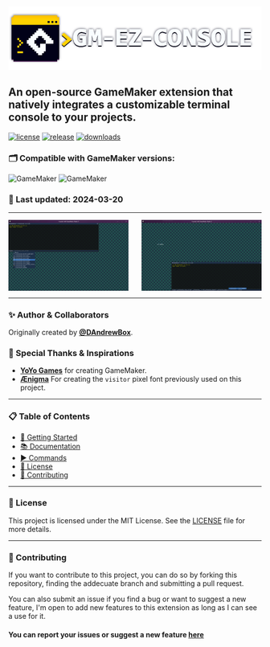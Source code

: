 <p align="center">
  <img src="./Images/banner.png" alt="GameMaker EzConsole" />
</p>

## An open-source GameMaker extension that natively integrates a customizable terminal console to your projects.

[![license](https://img.shields.io/github/license/DAndrewBox/GM-EzConsole)](LICENSE)
[![release](https://img.shields.io/github/v/release/DAndrewBox/GM-EzConsole)](https://github.com/DAndrewBox/GM-EzConsole)
[![downloads](https://img.shields.io/github/downloads/DAndrewBox/GM-EzConsole/total)](https://github.com/DAndrewBox/GM-EzConsole/releases)

### 🗂️ **Compatible with GameMaker versions:**

![GameMaker](https://img.shields.io/badge/GameMaker-v2023.11+-039e5c?logo=gamemaker&labelColor=000)
![GameMaker](https://img.shields.io/badge/GameMaker-v2024-039e5c?logo=gamemaker&labelColor=000)

### 📅 Last updated: 2024-03-20

---

<p align="center" style="display:flex; gap:5%">
  <img src="./Images/img-v13-01.png" style="width:47.5%;"/>
  <img src="./Images/img-v13-02.png" style="width:47.5%;"/>
</p>

---

### ✨ Author & Collaborators

Originally created by [**@DAndrewBox**](https://twitter.com/DAndrewBox_).


### 🙏 Special Thanks & Inspirations

- [**YoYo Games**](https://www.yoyogames.com/) for creating GameMaker.
- [**Ænigma**](https://www.dafont.com/aenigma.d188) For creating the `visitor` pixel font previously used on this project.

--- 


### 📋 Table of Contents

- [🌱 Getting Started](https://github.com/DAndrewBox/GM-EzConsole/wiki/Getting-Started)
- [📚 Documentation](https://github.com/DAndrewBox/GM-EzConsole/wiki/Documentation)
- [▶️ Commands](https://github.com/DAndrewBox/GM-EzConsole/wiki/Commands)
- [📜 License](#-license)
- [🤝 Contributing](#-contributing)

---

### 📜 License

This project is licensed under the MIT License. See the [LICENSE](LICENSE) file for more details.

---

### 🤝 Contributing

If you want to contribute to this project, you can do so by forking this repository, finding the addecuate branch and submitting a pull request.

You can also submit an issue if you find a bug or want to suggest a new feature, I'm open to add new features to this extension as long as I can see a use for it.

#### You can report your issues or suggest a new feature [here](https://github.com/DAndrewBox/GM-EzConsole/issues/new/choose)